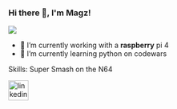 ### Hi there 👋, I'm Magz! 
![](https://i.ebayimg.com/00/s/Mjk2WDE2MDA=/z/ykcAAOSw8hxbLD7m/$_57.JPG?set_id=8800005007)

- 🔭 I’m currently working with a  **raspberry** pi 4
- 🌱 I’m currently learning python on codewars

Skills: Super Smash on the N64



[<img src='https://cdn.jsdelivr.net/npm/simple-icons@3.0.1/icons/linkedin.svg' alt='linkedin' height='40'>](https://www.linkedin.com/in/cmagalotti/)  

 


